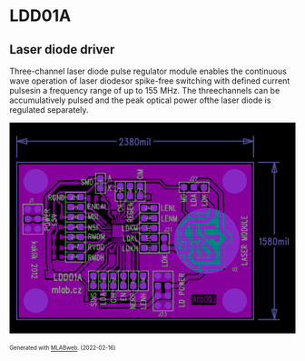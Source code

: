 <!--- PrjInfo ---> <!--- Please remove this line after manually editing --->
<!--- 00a56be08b96043df9e37d6aff7b6990 --->
<!--- Created:2022-02-16 22:01:10.652330: ---> 
<!--- Author:: ---> 
<!--- AuthorEmail:: ---> 
<!--- Tags:: ---> 
<!--- Ust:: ---> 
<!--- Label --->
<!--- ELabel ---> 
<!--- Name:LDD01A: --->
# LDD01A
<!--- LongName --->
## Laser diode driver
<!--- ELongName ---> 

<!--- Lead --->
Three-channel laser diode pulse regulator module enables the continuous wave operation of laser diodesor spike-free switching with defined current pulsesin a frequency range of up to 155 MHz. The threechannels can be accumulatively pulsed and the peak optical power ofthe laser diode is regulated separately.
<!--- ELead ---> 

![LDD01A](doc/img/LDD01_top_small.jpg) 


<!--- Description --->
<!--- EDescription --->
<!--- Content --->
<!--- EContent --->
<sub><sup> Generated with [MLABweb](https://github.com/MLAB-project/MLABweb). (2022-02-16)</sup></sub>
